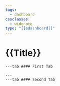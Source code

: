 ```yaml
---
tags:
  - dashboard
cssclasses:
  - widenote
type: "[[$dashboard]]"
---
```

# {{Title}}

~~~tabs
---tab #### First Tab

---
---tab #### Second Tab
~~~